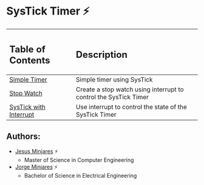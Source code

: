 # **SysTick Timer :zap:**

| <h2> **Table of Contents** </h2>| <h2> **Description** </h2> |
| :---  | :---        | 
| [Simple Timer]()| Simple timer using SysTick |
| [Stop Watch]()  | Create a stop watch using interrupt to control the SysTick Timer |
| [SysTick with Interrupt]() | Use interrupt to control the state of the SysTick Timer |

## **Authors:**
  - [Jesus Minjares](https://github.com/jminjares4) :zap:
    - Master of Science in Computer Engineering
  - [Jorge Minjares](https://github.com/JorgeMinjares) :zap:
    - Bachelor of Science in Electrical Engineering